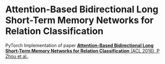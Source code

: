 # Attention-Based Bidirectional Long Short-Term Memory Networks for Relation Classification
PyTorch Implementation of paper [**Attention-Based Bidirectional Long Short-Term Memory Networks for Relation Classification** (ACL 2016), P Zhou et al.](https://www.aclweb.org/anthology/P16-2034/).